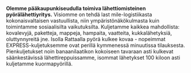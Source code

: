 
**Olemme pääkaupunkiseudulla toimiva lähettiomisteinen pyörälähettiyritys.**
Visiomme on tehdä last mile-logistiikasta kokonaisvaltaisen vastuullista, niin ympäristönäkökulmasta kuin toimintamme sosiaalisilta vaikutuksilta.
Kuljetamme kaikkea mahdollista: kovalevyjä, paketteja, mappeja, hampaita, vaatteita, kukkalähetyksiä, oluttynnyreitä jne.
Isolla Rattaalla pyörä kulkee kovaa - nopeimmat EXPRESS-kuljetuksemme ovat perillä kymmenessä minuutissa tilauksesta.
Pienkuljetukset noin banaanilaatikon kokoiseen tavaraan asti kulkevat säänkestävissä lähettireppuissamme, isommat lähetykset 100 kiloon asti kuljetamme kuormapyörillä.
